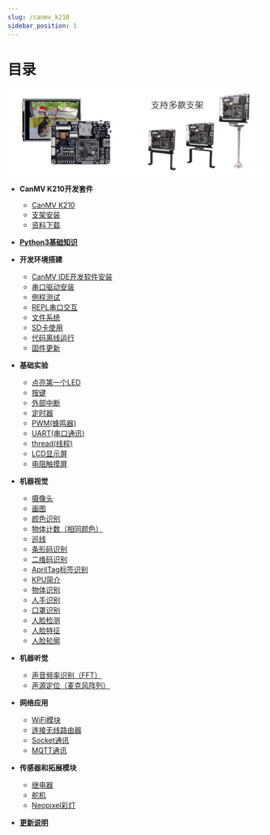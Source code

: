 ```yaml
---
slug: /canmv_k210
sidebar_position: 1
---
```


# 目录

![directory](./img/directory/directory1.png)

- **CanMV K210开发套件**

    - [CanMV K210](./intro/canmv_k210.md)
    - [支架安装](./intro/bracket.md)
    - [资料下载](./intro/download.md)

- [**Python3基础知识**](./python_learn.md)

- **开发环境搭建**

    - [CanMV IDE开发软件安装](./getting_start/canmv_ide.md)
    - [串口驱动安装](./getting_start/driver.md)
    - [例程测试](./getting_start/demo.md)
    - [REPL串口交互](./getting_start/repl.md)
    - [文件系统](./getting_start/file_system.md)
    - [SD卡使用](./getting_start/sd.md)
    - [代码离线运行](./getting_start/run_offline.md)
    - [固件更新](./getting_start/firmware_update.md)

- **基础实验**

    - [点亮第一个LED](./basic_examples/led.md) 
    - [按键](./basic_examples/key.md) 
    - [外部中断](./basic_examples/exti.md) 
    - [定时器](./basic_examples/timer.md) 
    - [PWM(蜂鸣器)](./basic_examples/pwm_beep.md) 
    - [UART(串口通讯)](./basic_examples/uart.md) 
    - [thread(线程)](./basic_examples/thread.md) 
    - [LCD显示屏](./basic_examples/lcd.md) 
    - [电阻触摸屏](./basic_examples/touchscreen.md) 

- **机器视觉**

    - [摄像头](./machine_vision/camera.md) 
    - [画图](./machine_vision/draw.md) 
    - [颜色识别](./machine_vision/color.md) 
    - [物体计数（相同颜色）](./machine_vision/count.md) 
    - [巡线](./machine_vision/line_follow.md)
    - [条形码识别](./machine_vision/barcode.md)
    - [二维码识别](./machine_vision/qr_code.md)
    - [AprilTag标签识别](./machine_vision/apriltag.md) 
    - [KPU简介](./machine_vision/kpu.md) 
    - [物体识别](./machine_vision/object_recognition.md) 
    - [人手识别](./machine_vision/hand_recognition.md) 
    - [口罩识别](./machine_vision/mask_recognition.md) 
    - [人脸检测](./machine_vision/face_detection.md) 
    - [人脸特征](./machine_vision/face_features.md) 
    - [人脸轮廓](./machine_vision/face_outline.md) 

- **机器听觉**

    - [声音频率识别（FFT）](./machine_hearing/fft.md) 
    - [声源定位（麦克风阵列）](./machine_hearing/mic_array.md) 

- **网络应用**

    - [WiFi模块](./network/wifi_module.md) 
    - [连接无线路由器](./network/connect.md) 
    - [Socket通讯](./network/socket.md) 
    - [MQTT通讯](./network/mqtt.md) 

- **传感器和拓展模块**

    - [继电器](./sensor_module/relay.md) 
    - [舵机](./sensor_module/servo.md) 
    - [Neopixel彩灯](./sensor_module/neopixel.md) 

- [**更新说明**](./update.md)


